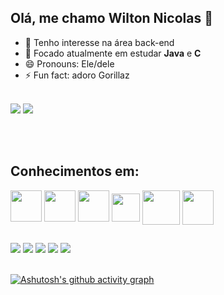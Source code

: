 ## Olá, me chamo Wilton Nicolas 👋

- 🔭 Tenho interesse na área back-end
- 🌱 Focado atualmente em estudar **Java** e **C**
- 😄 Pronouns: Ele/dele
- ⚡ Fun fact: adoro Gorillaz

<div><br>
  <img src="https://github-readme-stats.vercel.app/api?username=f3noxy&show_icons=true&hide=prs&theme=transparent&hide_title=true&hide_border=true&locale=pt-br&text_color=FFFAFA&icon_color=98FB98&ring_color=FF4500&include_all_commits=true&count_private=true" />
  <img src="https://github-readme-stats.vercel.app/api/top-langs/?username=f3noxy&layout=compact&theme=transparent&hide_border=true&locale=pt-br&title_color=FFFAFA" />
<div>

<br><br>

<div>
  <h2>Conhecimentos em:</h2>
  <img width=50 height=50 src="https://cdn.jsdelivr.net/gh/devicons/devicon/icons/c/c-original.svg" />
  <img width=50 height=50 src="https://cdn.jsdelivr.net/gh/devicons/devicon/icons/java/java-original.svg" />
  <a href="https://www.devmedia.com.br/certificado/tecnologia/python/wilton-nicolas-de-lima-lopes"><img width=50 height=50 src="https://cdn.jsdelivr.net/gh/devicons/devicon/icons/python/python-original.svg" /></a>
  <a href="https://www.devmedia.com.br/certificado/tecnologia/javascript/wilton-nicolas-de-lima-lopes"> <img width=45 height=45 src="https://cdn.jsdelivr.net/gh/devicons/devicon/icons/javascript/javascript-original.svg" /></a>
  <img align=top width=60 height=55 src="https://cdn.jsdelivr.net/gh/devicons/devicon/icons/php/php-original.svg" />
  <a href="https://www.devmedia.com.br/certificado/tecnologia/css/wilton-nicolas-de-lima-lopes"><img align=top width=50 height=55 src="https://cdn.jsdelivr.net/gh/devicons/devicon/icons/css3/css3-original.svg" /></a>
<div>

##
  
<div>
  <a href="mailto:nicolas.wilton51@gmail.com"><img src="https://img.shields.io/badge/Gmail-D14836?style=for-the-badge&logo=gmail&logoColor=white"></a>
  <a href="https://www.linkedin.com/in/wilton-nicolas-35674323b/"><img src="https://img.shields.io/badge/LinkedIn-0077B5?style=for-the-badge&logo=linkedin&logoColor=white"></a>
  <a href="https://www.instagram.com/salocinnotliw/"><img src="https://img.shields.io/badge/Instagram-E4405F?style=for-the-badge&logo=instagram&logoColor=white"></a>
  <a href="https://twitter.com/f3noxy"><img src="https://img.shields.io/badge/Twitter-1DA1F2?style=for-the-badge&logo=twitter&logoColor=white"></a>
  <a href="https://discord.com/invite/s2hVSAy"><img src="https://img.shields.io/badge/Discord-7289DA?style=for-the-badge&logo=discord&logoColor=white"></a>
</div>

<br>

[![Ashutosh's github activity graph](https://github-readme-activity-graph.cyclic.app/graph?username=f3noxy&bg_color=4f4f4f&color=f04242&line=e34a4a&point=403d3d&area=true&area_color=BE2535&hide_border=true&custom_title=Contribuicões%20no%20último%20mês)](https://github.com/ashutosh00710/github-readme-activity-graph)
